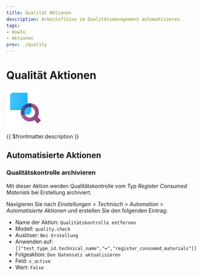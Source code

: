 ```yaml
---
title: Qualität Aktionen
description: Arbeitsflüsse im Qualitätsmanagement automatisieren.
tags:
- HowTo
- Aktionen
prev: ./quality
---
```


# Qualität Aktionen
![icons_odoo_quality_control](attachments/icons_odoo_quality_control.png)

{{ $frontmatter.description }}

## Automatisierte Aktionen

### Qualitätskontrolle archivieren

Mit dieser Aktion werden Qualitätskontrolle vom Typ *Register Consumed Materials* bei Erstellung archiviert.

Navigieren Sie nach *Einstellungen > Technisch > Automation > Automatisierte Aktionen* und erstellen Sie den folgenden Eintrag:

* Name der Aktion: `Qualitätskontrolle entfernen`
* Modell: `quality.check`
* Auslöser: `Bei Erstellung`
* Anwenden auf: `[["test_type_id.technical_name","=","register_consumed_materials"]]`
* Folgeaktion: `Den Datensatz aktualisieren`
* Feld: `x_active`
* Wert: `False`
